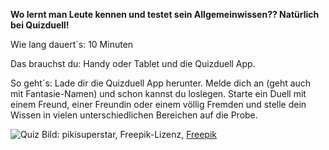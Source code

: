 **Wo lernt man Leute kennen und testet sein Allgemeinwissen?? Natürlich bei Quizduell!**

Wie lang dauert´s: 10 Minuten

Das brauchst du: Handy oder Tablet und die Quizduell App.

So geht´s: Lade dir die Quizduell App herunter. Melde dich an (geht auch mit Fantasie-Namen) und schon kannst du loslegen.
Starte ein Duell mit einem Freund, einer Freundin oder einem völlig Fremden und stelle dein Wissen in vielen unterschiedlichen Bereichen auf die Probe.

![Quiz](https://image.freepik.com/vektoren-kostenlos/purpurroter-hintergrund-mit-quizwort-und-bunten-leuten_52683-126.jpg)
Bild: pikisuperstar, Freepik-Lizenz, [Freepik](https://de.freepik.com/vektoren-kostenlos/purpurroter-hintergrund-mit-quizwort-und-bunten-leuten_2795614.htm#query=Quiz&position=2)
